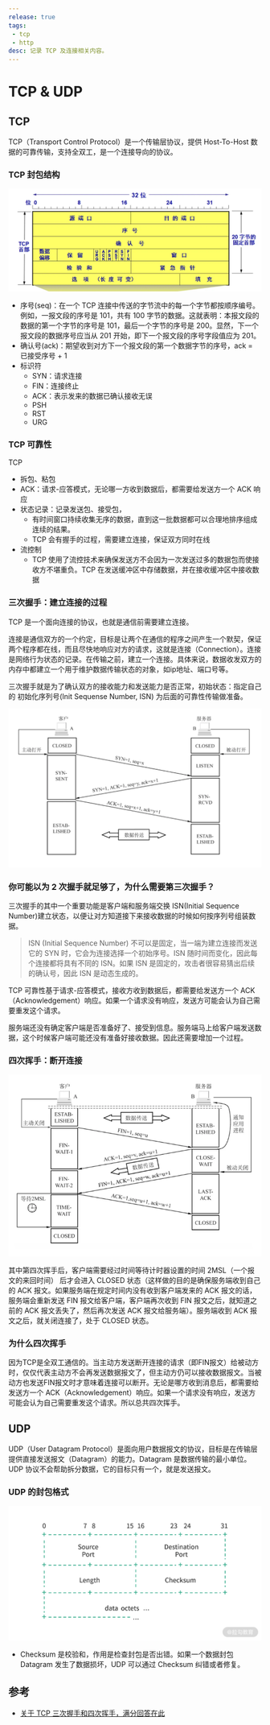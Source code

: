 ```yaml
---
release: true
tags:
 - tcp
 - http
desc: 记录 TCP 及连接相关内容。
---
```


# TCP & UDP

## TCP

TCP（Transport Control Protocol）是一个传输层协议，提供 Host-To-Host 数据的可靠传输，支持全双工，是一个连接导向的协议。

### TCP 封包结构

![图 8](./images/1650461401083.png)  

- 序号(seq)：在一个 TCP 连接中传送的字节流中的每一个字节都按顺序编号。  
  例如，一报文段的序号是 101，共有 100 字节的数据。这就表明：本报文段的数据的第一个字节的序号是 101，最后一个字节的序号是 200。显然，下一个报文段的数据序号应当从 201 开始，即下一个报文段的序号字段值应为 201。
- 确认号(ack)：期望收到对方下一个报文段的第一个数据字节的序号，ack = 已接受序号 + 1
- 标识符
  - SYN：请求连接
  - FIN：连接终止
  - ACK：表示发来的数据已确认接收无误
  - PSH
  - RST
  - URG

### TCP 可靠性

TCP 
- 拆包、粘包
- ACK：请求-应答模式，无论哪一方收到数据后，都需要给发送方一个 ACK 响应
- 状态记录：记录发送包、接受包，
  - 有时间窗口持续收集无序的数据，直到这一批数据都可以合理地排序组成连续的结果。
  - TCP 会有握手的过程，需要建立连接，保证双方同时在线
- 流控制
  - TCP 使用了流控技术来确保发送方不会因为一次发送过多的数据包而使接收方不堪重负。TCP 在发送缓冲区中存储数据，并在接收缓冲区中接收数据

### 三次握手：建立连接的过程

TCP 是一个面向连接的协议，也就是通信前需要建立连接。

连接是通信双方的一个约定，目标是让两个在通信的程序之间产生一个默契，保证两个程序都在线，而且尽快地响应对方的请求，这就是连接（Connection）。连接是网络行为状态的记录。在传输之前，建立一个连接。具体来说，数据收发双方的内存中都建立一个用于维护数据传输状态的对象，如ip地址、端口号等。

三次握手就是为了确认双方的接收能力和发送能力是否正常，初始状态：指定自己的 初始化序列号(Init Sequense Number, ISN) 为后面的可靠性传输做准备。

![图 10](./images/1650463890877.png)  

### 你可能以为 2 次握手就足够了，为什么需要第三次握手？

三次握手的其中一个重要功能是客户端和服务端交换 ISN(Initial Sequence Number)建立状态，以便让对方知道接下来接收数据的时候如何按序列号组装数据。

> ISN (Initial Sequence Number) 不可以是固定，当一端为建立连接而发送它的 SYN 时，它会为连接选择一个初始序号。ISN 随时间而变化，因此每个连接都将具有不同的 ISN。如果 ISN 是固定的，攻击者很容易猜出后续的确认号，因此 ISN 是动态生成的。

TCP 可靠性基于请求-应答模式，接收方收到数据后，都需要给发送方一个 ACK（Acknowledgement）响应。如果一个请求没有响应，发送方可能会认为自己需要重发这个请求。

服务端还没有确定客户端是否准备好了、接受到信息。服务端马上给客户端发送数据，这个时候客户端可能还没有准备好接收数据。因此还需要增加一个过程。

### 四次挥手：断开连接

![图 9](./images/1650463449940.png)  

其中第四次挥手后，客户端需要经过时间等待计时器设置的时间 2MSL（一个报文的来回时间） 后才会进入 CLOSED 状态（这样做的目的是确保服务端收到自己的 ACK 报文。如果服务端在规定时间内没有收到客户端发来的 ACK 报文的话，服务端会重新发送 FIN 报文给客户端，客户端再次收到 FIN 报文之后，就知道之前的 ACK 报文丢失了，然后再次发送 ACK 报文给服务端）。服务端收到 ACK 报文之后，就关闭连接了，处于 CLOSED 状态。

### 为什么四次挥手

因为TCP是全双工通信的。当主动方发送断开连接的请求（即FIN报文）给被动方时，仅仅代表主动方不会再发送数据报文了，但主动方仍可以接收数据报文。当被动方也发送FIN报文时才意味着连接可以断开。无论是哪方收到消息后，都需要给发送方一个 ACK（Acknowledgement）响应。如果一个请求没有响应，发送方可能会认为自己需要重发这个请求。所以总共四次挥手。

## UDP

UDP（User Datagram Protocol）是面向用户数据报文的协议，目标是在传输层提供直接发送报文（Datagram）的能力。Datagram 是数据传输的最小单位。UDP 协议不会帮助拆分数据，它的目标只有一个，就是发送报文。

### UDP 的封包格式

![图 6](./images/1661276831295.png)  

- Checksum 是校验和，作用是检查封包是否出错。如果一个数据封包 Datagram 发生了数据损坏，UDP 可以通过 Checksum 纠错或者修复。

## 参考

- [关于 TCP 三次握手和四次挥手，满分回答在此](https://segmentfault.com/a/1190000039165592)